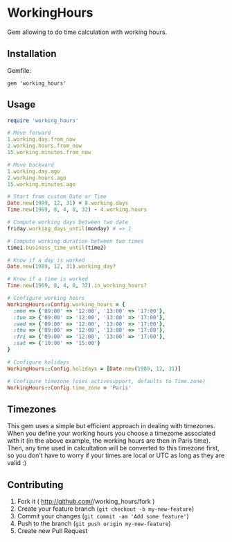 # WorkingHours

Gem allowing to do time calculation with working hours.

## Installation

Gemfile:

    gem 'working_hours'

## Usage

```ruby
require 'working_hours'

# Move forward
1.working.day.from_now
2.working.hours.from_now
15.working.minutes.from_now

# Move backward
1.working.day.ago
2.working.hours.ago
15.working.minutes.ago

# Start from custom Date or Time
Date.new(1989, 12, 31) + 8.working.days
Time.new(1969, 8, 4, 8, 32) - 4.working.hours

# Compute working days between two date
friday.working_days_until(monday) # => 1

# Compute working duration between two times
time1.business_time_until(time2)

# Know if a day is worked
Date.new(1989, 12, 31).working_day?

# Know if a time is worked
Time.new(1969, 8, 4, 8, 32).in_working_hours?

# Configure working hours
WorkingHours::Config.working_hours = {
  :mon => {'09:00' => '12:00', '13:00' => '17:00'},
  :tue => {'09:00' => '12:00', '13:00' => '17:00'},
  :wed => {'09:00' => '12:00', '13:00' => '17:00'},
  :thu => {'09:00' => '12:00', '13:00' => '17:00'},
  :fri => {'09:00' => '12:00', '13:00' => '17:00'},
  :sat => {'10:00' => '15:00'}
}

# Configure holidays
WorkingHours::Config.holidays = [Date.new(1989, 12, 31)]

# Configure timezone (uses activesupport, defaults to Time.zone)
WorkingHours::Config.time_zone = 'Paris'

```

## Timezones

This gem uses a simple but efficient approach in dealing with timezones. When you define your working hours you choose a timezome associated with it (in the above example, the working hours are then in Paris time). Then, any time used in calcultation will be converted to this timezone first, so you don't have to worry if your times are local or UTC as long as they are valid :)

## Contributing

1. Fork it ( http://github.com/<my-github-username>/working_hours/fork )
2. Create your feature branch (`git checkout -b my-new-feature`)
3. Commit your changes (`git commit -am 'Add some feature'`)
4. Push to the branch (`git push origin my-new-feature`)
5. Create new Pull Request
